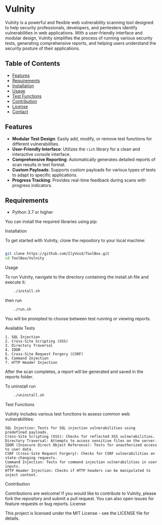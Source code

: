 # Vulnity

Vulnity is a powerful and flexible web vulnerability scanning tool designed to help security professionals, developers, and pentesters identify vulnerabilities in web applications. With a user-friendly interface and modular design, Vulnity simplifies the process of running various security tests, generating comprehensive reports, and helping users understand the security posture of their applications.

## Table of Contents

- [Features](#features)
- [Requirements](#requirements)
- [Installation](#installation)
- [Usage](#usage)
- [Test Functions](#test-functions)
- [Contribution](#contribution)
- [License](#license)
- [Contact](#contact)

## Features

- **Modular Test Design**: Easily add, modify, or remove test functions for different vulnerabilities.
- **User-Friendly Interface**: Utilizes the `rich` library for a clean and interactive console interface.
- **Comprehensive Reporting**: Automatically generates detailed reports of scan results in text format.
- **Custom Payloads**: Supports custom payloads for various types of tests to adapt to specific applications.
- **Progress Tracking**: Provides real-time feedback during scans with progress indicators.

## Requirements

- Python 3.7 or higher

You can install the required libraries using pip:

Installation

To get started with Vulnity, clone the repository to your local machine:

```bash

git clone https://github.com/IlyVoid/ToolBox.git
cd ToolBox/Vulnity
```
Usage

To run Vulnity, navigate to the directory containing the install.sh file and execute it:

```bash
    ./install.sh
```
then run 
```bash
    ./run.sh
```
You will be prompted to choose between test running or viewing reports.

Available Tests

    1. SQL Injection
    2. Cross-Site Scripting (XSS)
    3. Directory Traversal
    4. IDOR
    5. Cross-Site Request Forgery (CSRF)
    6. Command Injection
    7. HTTP Header Injection

After the scan completes, a report will be generated and saved in the reports folder.

To uninstall run
```bash
    ./uninstall.sh
```

Test Functions

Vulnity includes various test functions to assess common web vulnerabilities:

    SQL Injection: Tests for SQL injection vulnerabilities using predefined payloads.
    Cross-Site Scripting (XSS): Checks for reflected XSS vulnerabilities.
    Directory Traversal: Attempts to access sensitive files on the server.
    IDOR (Insecure Direct Object Reference): Tests for unauthorized access to user data.
    CSRF (Cross-Site Request Forgery): Checks for CSRF vulnerabilities on state-changing requests.
    Command Injection: Tests for command injection vulnerabilities in user inputs.
    HTTP Header Injection: Checks if HTTP headers can be manipulated to inject content.

Contribution

Contributions are welcome! If you would like to contribute to Vulnity, please fork the repository and submit a pull request. You can also open issues for feature requests or bug reports.
License

This project is licensed under the MIT License - see the LICENSE file for details.
